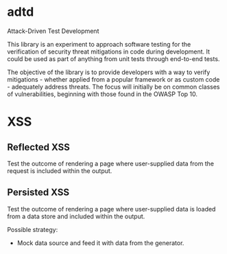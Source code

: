 # adtd
Attack-Driven Test Development

This library is an experiment to approach software testing for the verification of security threat mitigations in code
during development. It could be used as part of anything from unit tests through end-to-end tests.

The objective of the library is to provide developers with a way to verify mitigations - whether applied from a popular 
framework or as custom code - adequately address threats. The focus will initially be on common classes of
vulnerabilities, beginning with those found in the OWASP Top 10.

# XSS

## Reflected XSS
Test the outcome of rendering a page where user-supplied data from the request is included within the output.

## Persisted XSS
Test the outcome of rendering a page where user-supplied data is loaded from a data store and included within the output.

Possible strategy:
* Mock data source and feed it with data from the generator.
